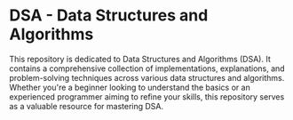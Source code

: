 # DSA - Data Structures and Algorithms
This repository is dedicated to Data Structures and Algorithms (DSA). It contains a comprehensive collection of implementations, explanations, and problem-solving techniques across various data structures and algorithms. Whether you're a beginner looking to understand the basics or an experienced programmer aiming to refine your skills, this repository serves as a valuable resource for mastering DSA.

